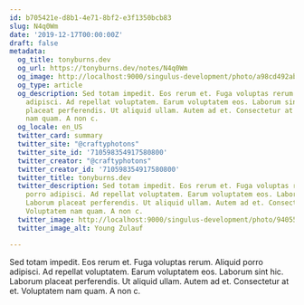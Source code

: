 ```yaml
---
id: b705421e-d8b1-4e71-8bf2-e3f1350bcb83
slug: N4q0Wm
date: '2019-12-17T00:00:00Z'
draft: false
metadata:
  og_title: tonyburns.dev
  og_url: https://tonyburns.dev/notes/N4q0Wm
  og_image: http://localhost:9000/singulus-development/photo/a98cd492ab15830e58c1bb750cdb852f.jpeg
  og_type: article
  og_description: Sed totam impedit. Eos rerum et. Fuga voluptas rerum. Aliquid porro
    adipisci. Ad repellat voluptatem. Earum voluptatem eos. Laborum sint hic. Laborum
    placeat perferendis. Ut aliquid ullam. Autem ad et. Consectetur at et. Voluptatem
    nam quam. A non c.
  og_locale: en_US
  twitter_card: summary
  twitter_site: "@craftyphotons"
  twitter_site_id: '710598354917580800'
  twitter_creator: "@craftyphotons"
  twitter_creator_id: '710598354917580800'
  twitter_title: tonyburns.dev
  twitter_description: Sed totam impedit. Eos rerum et. Fuga voluptas rerum. Aliquid
    porro adipisci. Ad repellat voluptatem. Earum voluptatem eos. Laborum sint hic.
    Laborum placeat perferendis. Ut aliquid ullam. Autem ad et. Consectetur at et.
    Voluptatem nam quam. A non c.
  twitter_image: http://localhost:9000/singulus-development/photo/9405525f92f5b393ab07f49c89bff587.jpeg
  twitter_image_alt: Young Zulauf

---
```


Sed totam impedit. Eos rerum et. Fuga voluptas rerum. Aliquid porro adipisci. Ad repellat voluptatem. Earum voluptatem eos. Laborum sint hic. Laborum placeat perferendis. Ut aliquid ullam. Autem ad et. Consectetur at et. Voluptatem nam quam. A non c.
